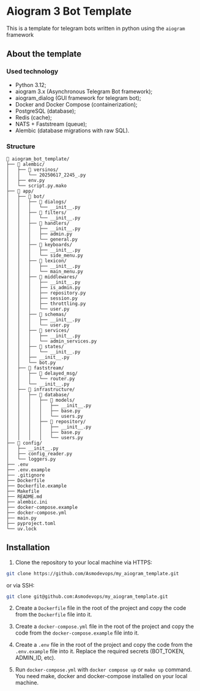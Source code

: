 
# Aiogram 3 Bot Template

This is a template for telegram bots written in python using the `aiogram` framework

## About the template

### Used technology
* Python 3.12;
* aiogram 3.x (Asynchronous Telegram Bot framework);
* aiogram_dialog (GUI framework for telegram bot);
* Docker and Docker Compose (containerization);
* PostgreSQL (database);
* Redis (cache);
* NATS + Faststream (queue);
* Alembic (database migrations with raw SQL).

### Structure

```
📁 aiogram_bot_template/
├── 📁 alembic/
│   ├── 📁 versinos/
│   │   └── 20250617_2245_.py
│   ├── env.py
│   └── script.py.mako
├── 📁 app/
│   ├── 📁 bot/
│   │   ├── 📁 dialogs/
│   │   │   └── __init__.py
│   │   ├── 📁 filters/
│   │   │   └── __init__.py
│   │   ├── 📁 handlers/
│   │   │   ├── __init__.py
│   │   │   ├── admin.py
│   │   │   └── general.py
│   │   ├── 📁 keyboards/
│   │   │   ├── __init__.py
│   │   │   └── side_menu.py
│   │   ├── 📁 lexicon/
│   │   │   ├── __init__.py
│   │   │   └── main_menu.py
│   │   ├── 📁 middlewares/
│   │   │   ├── __init__.py
│   │   │   ├── is_admin.py
│   │   │   ├── repository.py
│   │   │   ├── session.py
│   │   │   ├── throttling.py
│   │   │   └── user.py
│   │   ├── 📁 schemas/
│   │   │   ├── __init__.py
│   │   │   └── user.py
│   │   ├── 📁 services/
│   │   │   ├── __init__.py
│   │   │   └── admin_services.py
│   │   ├── 📁 states/
│   │   │   └── __init__.py
│   │   ├── __init__.py
│   │   └── bot.py
│   ├── 📁 faststream/
│   │   ├── 📁 delayed_msg/
│   │   │   └── router.py
│   │   └── __init__.py
│   ├── 📁 infrastructure/
│   │   ├── 📁 database/
│   │   │   ├── 📁 models/
│   │   │   │   ├── __init__.py
│   │   │   │   ├── base.py
│   │   │   │   └── users.py
│   │   │   ├── 📁 repository/
│   │   │   │   ├── __init__.py
│   │   │   │   ├── base.py
│   │   │   │   └── users.py
├── 📁 config/
│   ├── __init__.py
│   ├── config_reader.py
│   └── loggers.py
├── .env
├── .env.example
├── .gitignore
├── Dockerfile
├── Dockerfile.example
├── Makefile
├── README.md
├── alembic.ini
├── docker-compose.example
├── docker-compose.yml
├── main.py
├── pyproject.toml
└── uv.lock
```

## Installation

1. Clone the repository to your local machine via HTTPS:

```bash
git clone https://github.com/Asmodevops/my_aiogram_template.git
```
or via SSH:
```bash
git clone git@github.com:Asmodevops/my_aiogram_template.git
```

2. Create a `Dockerfile` file in the root of the project and copy the code from the `Dockerfile` file into it.

3. Create a `docker-compose.yml` file in the root of the project and copy the code from the `docker-compose.example` file into it.

4. Create a `.env` file in the root of the project and copy the code from the `.env.example` file into it. Replace the required secrets (BOT_TOKEN, ADMIN_ID, etc).

5. Run `docker-compose.yml` with `docker compose up` or `make up` command. You need make, docker and docker-compose installed on your local machine.

